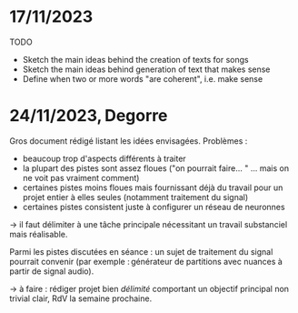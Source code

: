 # 17/11/2023

TODO
- Sketch the main ideas behind the creation of texts for songs
- Sketch the main ideas behind generation of text that makes sense
- Define when two or more words "are coherent", i.e. make sense

# 24/11/2023, Degorre

Gros document rédigé listant les idées envisagées. Problèmes :

- beaucoup trop d'aspects différents à traiter
- la plupart des pistes sont assez floues ("on pourrait faire... " ... mais on ne voit pas vraiment comment)
- certaines pistes moins floues mais fournissant déjà du travail pour un projet entier à elles seules (notamment traitement du signal)
- certaines pistes consistent juste à configurer un réseau de neuronnes

-> il faut délimiter à une tâche principale nécessitant un travail substanciel mais réalisable.

Parmi les pistes discutées en séance : un sujet de traitement du signal pourrait convenir (par exemple : générateur de partitions avec nuances à partir de signal audio).

-> à faire : rédiger projet bien *délimité* comportant un objectif principal non trivial clair, RdV la semaine prochaine.
